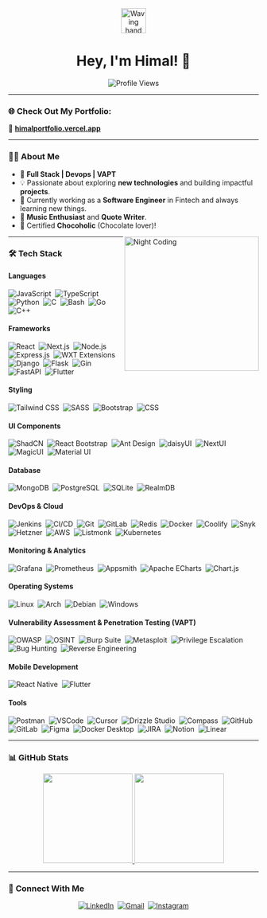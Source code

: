 
<div align="center">
  <img src="https://c.tenor.com/oqyUP8ollp8AAAAi/amphibia-anne-boonchuy.gif" alt="Waving hand" width="50px"/>
  <h1>Hey, I'm Himal! 👋</h1>
  <img src="https://komarev.com/ghpvc/?username=comming-soon-official" alt="Profile Views"/>
</div>

---

### 🌐 **Check Out My Portfolio:**  
🌟 [**himalportfolio.vercel.app**](https://himalportfolio.vercel.app/)

---

### 👨‍💻 **About Me**
- 🚀 **Full Stack | Devops | VAPT**
- 💡 Passionate about exploring **new technologies** and building impactful **projects**.
- 🌱 Currently working as a **Software Engineer** in Fintech and always learning new things.
- 🎵 **Music Enthusiast** and **Quote Writer**.
- 🍫 Certified **Chocoholic** (Chocolate lover)!

<img alt="Night Coding" src="https://media.giphy.com/media/CcwLAV11cALh3OuEJ5/giphy.gif" align="right" width="270px"/>

---

### 🛠 **Tech Stack**

#### **Languages**
![JavaScript](https://img.shields.io/badge/-JavaScript-F7DF1E?style=flat-square&logo=javascript&logoColor=black)&nbsp;
![TypeScript](https://img.shields.io/badge/-TypeScript-3178C6?style=flat-square&logo=typescript&logoColor=white)&nbsp;
![Python](https://img.shields.io/badge/-Python-3776AB?style=flat-square&logo=python&logoColor=white)&nbsp;
![C](https://img.shields.io/badge/-C-A8B9CC?style=flat-square&logo=c&logoColor=black)&nbsp;
![Bash](https://img.shields.io/badge/-Bash-4EAA25?style=flat-square&logo=gnu-bash&logoColor=white)&nbsp;
![Go](https://img.shields.io/badge/-Go-00ADD8?style=flat-square&logo=go&logoColor=white)&nbsp;
![C++](https://img.shields.io/badge/-C++-00599C?style=flat-square&logo=cplusplus&logoColor=white)&nbsp;

#### **Frameworks**
![React](https://img.shields.io/badge/-React-61DAFB?style=flat-square&logo=react&logoColor=black)&nbsp;
![Next.js](https://img.shields.io/badge/-Next.js-000000?style=flat-square&logo=next.js&logoColor=white)&nbsp;
![Node.js](https://img.shields.io/badge/-Node.js-339933?style=flat-square&logo=node.js&logoColor=white)&nbsp;
![Express.js](https://img.shields.io/badge/-Express.js-000000?style=flat-square&logo=express&logoColor=white)&nbsp;
![WXT Extensions](https://img.shields.io/badge/-WXT%20Extensions-blue?style=flat-square)&nbsp;
![Django](https://img.shields.io/badge/-Django-092E20?style=flat-square&logo=django&logoColor=white)&nbsp;
![Flask](https://img.shields.io/badge/-Flask-000000?style=flat-square&logo=flask&logoColor=white)&nbsp;
![Gin](https://img.shields.io/badge/-Gin-00ADD8?style=flat-square)&nbsp;
![FastAPI](https://img.shields.io/badge/-FastAPI-009688?style=flat-square&logo=fastapi&logoColor=white)&nbsp;
![Flutter](https://img.shields.io/badge/-Flutter-02569B?style=flat-square&logo=flutter&logoColor=white)&nbsp;

#### **Styling**
![Tailwind CSS](https://img.shields.io/badge/-Tailwind%20CSS-38B2AC?style=flat-square&logo=tailwindcss&logoColor=white)&nbsp;
![SASS](https://img.shields.io/badge/-SASS-CC6699?style=flat-square&logo=sass&logoColor=white)&nbsp;
![Bootstrap](https://img.shields.io/badge/-Bootstrap-563D7C?style=flat-square&logo=bootstrap&logoColor=white)&nbsp;
![CSS](https://img.shields.io/badge/-CSS-1572B6?style=flat-square&logo=css3&logoColor=white)&nbsp;

#### **UI Components**
![ShadCN](https://img.shields.io/badge/-ShadCN-FF5733?style=flat-square&logo=radixui&logoColor=white)&nbsp;
![React Bootstrap](https://img.shields.io/badge/-React%20Bootstrap-563D7C?style=flat-square&logo=bootstrap&logoColor=white)&nbsp;
![Ant Design](https://img.shields.io/badge/-Ant%20Design-0170FE?style=flat-square&logo=antdesign&logoColor=white)&nbsp;
![daisyUI](https://img.shields.io/badge/-daisyUI-2B6CB0?style=flat-square&logo=daisyui&logoColor=white)&nbsp;
![NextUI](https://img.shields.io/badge/-NextUI-007ACC?style=flat-square)&nbsp;
![MagicUI](https://img.shields.io/badge/-MagicUI-purple?style=flat-square)&nbsp;
![Material UI](https://img.shields.io/badge/-Material%20UI-0081CB?style=flat-square&logo=mui&logoColor=white)&nbsp;

#### **Database**
![MongoDB](https://img.shields.io/badge/-MongoDB-47A248?style=flat-square&logo=mongodb&logoColor=white)&nbsp;
![PostgreSQL](https://img.shields.io/badge/-PostgreSQL-336791?style=flat-square&logo=postgresql&logoColor=white)&nbsp;
![SQLite](https://img.shields.io/badge/-SQLite-003B57?style=flat-square&logo=sqlite&logoColor=white)&nbsp;
![RealmDB](https://img.shields.io/badge/-RealmDB-39477F?style=flat-square&logo=realm&logoColor=white)&nbsp;

#### **DevOps & Cloud**
![Jenkins](https://img.shields.io/badge/-Jenkins-D24939?style=flat-square&logo=jenkins&logoColor=white)&nbsp;
![CI/CD](https://img.shields.io/badge/-CI/CD-orange?style=flat-square)&nbsp;
![Git](https://img.shields.io/badge/-Git-F05032?style=flat-square&logo=git&logoColor=white)&nbsp;
![GitLab](https://img.shields.io/badge/-GitLab-FC6D26?style=flat-square&logo=gitlab&logoColor=white)&nbsp;
![Redis](https://img.shields.io/badge/-Redis-DC382D?style=flat-square&logo=redis&logoColor=white)&nbsp;
![Docker](https://img.shields.io/badge/-Docker-2496ED?style=flat-square&logo=docker&logoColor=white)&nbsp;
![Coolify](https://img.shields.io/badge/-Coolify-blue?style=flat-square)&nbsp;
![Snyk](https://img.shields.io/badge/-Snyk-4C4A73?style=flat-square&logo=snyk&logoColor=white)&nbsp;
![Hetzner](https://img.shields.io/badge/-Hetzner-DC382D?style=flat-square)&nbsp;
![AWS](https://img.shields.io/badge/-AWS-232F3E?style=flat-square&logo=amazon-aws&logoColor=white)&nbsp;
![Listmonk](https://img.shields.io/badge/-Listmonk-purple?style=flat-square)&nbsp;
![Kubernetes](https://img.shields.io/badge/-Kubernetes-326CE5?style=flat-square&logo=kubernetes&logoColor=white)&nbsp;

#### **Monitoring & Analytics**
![Grafana](https://img.shields.io/badge/-Grafana-F46800?style=flat-square&logo=grafana&logoColor=white)&nbsp;
![Prometheus](https://img.shields.io/badge/-Prometheus-E6522C?style=flat-square&logo=prometheus&logoColor=white)&nbsp;
![Appsmith](https://img.shields.io/badge/-Appsmith-purple?style=flat-square)&nbsp;
![Apache ECharts](https://img.shields.io/badge/-Apache%20ECharts-red?style=flat-square)&nbsp;
![Chart.js](https://img.shields.io/badge/-Chart.js-FE7742?style=flat-square)&nbsp;

#### **Operating Systems**
![Linux](https://img.shields.io/badge/-Linux-FCC624?style=flat-square&logo=linux&logoColor=black)&nbsp;
![Arch](https://img.shields.io/badge/-Arch%20Linux-1793D1?style=flat-square&logo=arch-linux&logoColor=white)&nbsp;
![Debian](https://img.shields.io/badge/-Debian-A81D33?style=flat-square&logo=debian&logoColor=white)&nbsp;
![Windows](https://img.shields.io/badge/-Windows-0078D6?style=flat-square&logo=windows&logoColor=white)&nbsp;

#### **Vulnerability Assessment & Penetration Testing (VAPT)**
![OWASP](https://img.shields.io/badge/-OWASP-000000?style=flat-square)&nbsp;
![OSINT](https://img.shields.io/badge/-OSINT-blue?style=flat-square)&nbsp;
![Burp Suite](https://img.shields.io/badge/-Burp%20Suite-orange?style=flat-square)&nbsp;
![Metasploit](https://img.shields.io/badge/-Metasploit-3982CE?style=flat-square)&nbsp;
![Privilege Escalation](https://img.shields.io/badge/-Privilege%20Escalation-red?style=flat-square)&nbsp;
![Bug Hunting](https://img.shields.io/badge/-Bug%20Hunting-green?style=flat-square)&nbsp;
![Reverse Engineering](https://img.shields.io/badge/-Reverse%20Engineering-purple?style=flat-square)&nbsp;

#### **Mobile Development**
![React Native](https://img.shields.io/badge/-React%20Native-61DAFB?style=flat-square&logo=react&logoColor=black)&nbsp;
![Flutter](https://img.shields.io/badge/-Flutter-02569B?style=flat-square&logo=flutter&logoColor=white)&nbsp;

#### **Tools**
![Postman](https://img.shields.io/badge/-Postman-FF6C37?style=flat-square&logo=postman&logoColor=white)&nbsp;
![VSCode](https://img.shields.io/badge/-VSCode-007ACC?style=flat-square&logo=visual-studio-code&logoColor=white)&nbsp;
![Cursor](https://img.shields.io/badge/-Cursor-black?style=flat-square)&nbsp;
![Drizzle Studio](https://img.shields.io/badge/-Drizzle%20Studio-blue?style=flat-square)&nbsp;
![Compass](https://img.shields.io/badge/-Compass-green?style=flat-square)&nbsp;
![GitHub](https://img.shields.io/badge/-GitHub-181717?style=flat-square&logo=github)&nbsp;
![GitLab](https://img.shields.io/badge/-GitLab-FC6D26?style=flat-square&logo=gitlab&logoColor=white)&nbsp;
![Figma](https://img.shields.io/badge/-Figma-F24E1E?style=flat-square&logo=figma&logoColor=white)&nbsp;
![Docker Desktop](https://img.shields.io/badge/-Docker%20Desktop-2496ED?style=flat-square&logo=docker&logoColor=white)&nbsp;
![JIRA](https://img.shields.io/badge/-JIRA-0052CC?style=flat-square&logo=jira&logoColor=white)&nbsp;
![Notion](https://img.shields.io/badge/-Notion-000000?style=flat-square&logo=notion&logoColor=white)&nbsp;
![Linear](https://img.shields.io/badge/-Linear-black?style=flat-square)&nbsp;

---

### 📊 **GitHub Stats**

<p align="center">
<a href="https://github.com/comming-soon-official">
  <img height="180em" src="https://github-readme-stats-eight-theta.vercel.app/api?username=comming-soon-official&show_icons=true&theme=algolia&include_all_commits=true&count_private=true"/>
  <img height="180em" src="https://github-readme-stats-eight-theta.vercel.app/api/top-langs/?username=comming-soon-official&layout=compact&langs_count=8&theme=algolia"/>
</a>
</p>

---

### 🤝 **Connect With Me**

<div align="center">
  <a href="https://www.linkedin.com/in/himal-b-180b701a5/"><img src="https://img.shields.io/badge/LinkedIn-%230077B5.svg?&style=for-the-badge&logo=linkedin&logoColor=white" alt="LinkedIn"/></a>&nbsp;
  <a href="mailto:himal9626@gmail.com"><img src="https://img.shields.io/badge/Email-D14836?style=for-the-badge&logo=gmail&logoColor=white" alt="Gmail"/></a>&nbsp;
  <a href="https://instagram.com/himal_official"><img src="https://img.shields.io/badge/Instagram-%23E4405F.svg?&style=for-the-badge&logo=instagram&logoColor=white" alt="Instagram"/></a>
</div>

